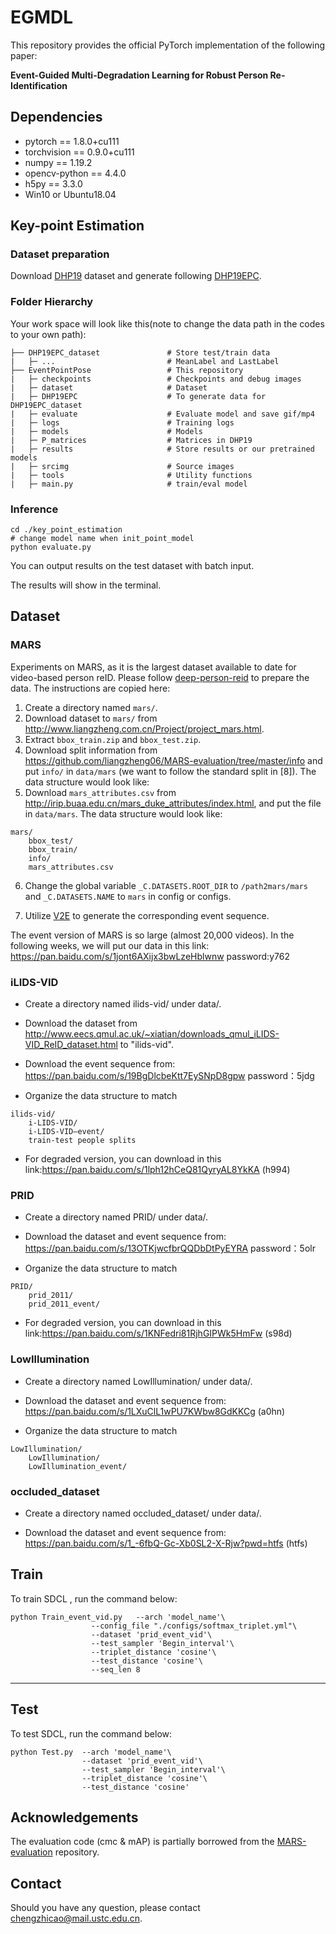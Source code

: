 # EGMDL

This repository provides the official PyTorch implementation of the following paper:

**Event-Guided Multi-Degradation Learning for Robust Person Re-Identification**

## Dependencies

* pytorch == 1.8.0+cu111
* torchvision == 0.9.0+cu111
* numpy == 1.19.2
* opencv-python == 4.4.0
* h5py == 3.3.0
* Win10 or Ubuntu18.04


## Key-point Estimation
### Dataset preparation
Download [DHP19](https://github.com/SensorsINI/DHP19) dataset and generate following [DHP19EPC](DHP19EPC/DHP19EPC.md).

### Folder Hierarchy
Your work space will look like this(note to change the data path in the codes to your own path):
```
├── DHP19EPC_dataset               # Store test/train data
|   ├─ ...                         # MeanLabel and LastLabel
├── EventPointPose                 # This repository
|   ├─ checkpoints                 # Checkpoints and debug images
|   ├─ dataset                     # Dataset
|   ├─ DHP19EPC                    # To generate data for DHP19EPC_dataset
|   ├─ evaluate                    # Evaluate model and save gif/mp4
|   ├─ logs                        # Training logs
|   ├─ models                      # Models
|   ├─ P_matrices                  # Matrices in DHP19
|   ├─ results                     # Store results or our pretrained models
|   ├─ srcimg                      # Source images
|   ├─ tools                       # Utility functions
|   ├─ main.py                     # train/eval model
```

### Inference

```
cd ./key_point_estimation
# change model name when init_point_model
python evaluate.py
```
You can output results on the test dataset with batch input.

The results will show in the terminal.



## Dataset

### MARS
Experiments on MARS, as it is the largest dataset available to date for video-based person reID. Please follow [deep-person-reid](https://github.com/KaiyangZhou/deep-person-reid) to prepare the data. The instructions are copied here: 

1. Create a directory named `mars/`.
2. Download dataset to `mars/` from http://www.liangzheng.com.cn/Project/project_mars.html.
3. Extract `bbox_train.zip` and `bbox_test.zip`.
4. Download split information from https://github.com/liangzheng06/MARS-evaluation/tree/master/info and put `info/` in `data/mars` (we want to follow the standard split in [8]). The data structure would look like:
5. Download `mars_attributes.csv` from http://irip.buaa.edu.cn/mars_duke_attributes/index.html, and put the file in `data/mars`. The data structure would look like:
```
mars/
    bbox_test/
    bbox_train/
    info/
    mars_attributes.csv
```
6. Change the global variable `_C.DATASETS.ROOT_DIR` to `/path2mars/mars` and `_C.DATASETS.NAME` to `mars` in config or configs.

7. Utilize [V2E](https://github.com/SensorsINI/v2e) to generate the corresponding event sequence.

The event version of MARS is so large (almost 20,000 videos). In the following weeks, we will put our data in this link: https://pan.baidu.com/s/1jont6AXijx3bwLzeHblwnw password:y762 

### iLIDS-VID

* Create a directory named ilids-vid/ under data/.

* Download the dataset from http://www.eecs.qmul.ac.uk/~xiatian/downloads_qmul_iLIDS-VID_ReID_dataset.html to "ilids-vid".

* Download the event sequence from: https://pan.baidu.com/s/19BgDlcbeKtt7EySNpD8gpw    password：5jdg 


* Organize the data structure to match



```
ilids-vid/
    i-LIDS-VID/
    i-LIDS-VID—event/
    train-test people splits
```

* For degraded version, you can download in this link:https://pan.baidu.com/s/1lph12hCeQ81QyryAL8YkKA (h994) 

### PRID

* Create a directory named PRID/ under data/.

* Download the dataset and event sequence from: https://pan.baidu.com/s/13OTKjwcfbrQQDbDtPyEYRA    password：5olr 


* Organize the data structure to match


```
PRID/
    prid_2011/
    prid_2011_event/
```

* For degraded version, you can download in this link:https://pan.baidu.com/s/1KNFedri81RjhGIPWk5HmFw (s98d) 



### LowIllumination

* Create a directory named LowIllumination/ under data/.

* Download the dataset and event sequence from: https://pan.baidu.com/s/1LXuClL1wPU7KWbw8GdKKCg (a0hn) 


* Organize the data structure to match


```
LowIllumination/
    LowIllumination/
    LowIllumination_event/
```


### occluded_dataset

* Create a directory named occluded_dataset/ under data/.

* Download the dataset and event sequence from: https://pan.baidu.com/s/1_-6fbQ-Gc-Xb0SL2-X-Rjw?pwd=htfs  (htfs) 







## Train

To train SDCL , run the command below:

``` 
python Train_event_vid.py   --arch 'model_name'\
                  --config_file "./configs/softmax_triplet.yml"\
                  --dataset 'prid_event_vid'\
                  --test_sampler 'Begin_interval'\
                  --triplet_distance 'cosine'\
                  --test_distance 'cosine'\
                  --seq_len 8 
```

---

## Test

To test SDCL, run the command below:

``` 
python Test.py  --arch 'model_name'\
                --dataset 'prid_event_vid'\
                --test_sampler 'Begin_interval'\
                --triplet_distance 'cosine'\
                --test_distance 'cosine'
 ```



## Acknowledgements
The evaluation code (cmc & mAP) is partially borrowed from the [MARS-evaluation](https://github.com/liangzheng06/MARS-evaluation) repository. 


## Contact
Should you have any question, please contact chengzhicao@mail.ustc.edu.cn.